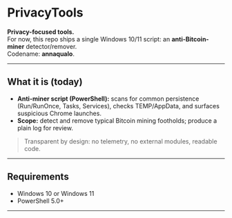 # PrivacyTools

**Privacy-focused tools.**  
For now, this repo ships a single Windows 10/11 script: an **anti-Bitcoin-miner** detector/remover.  
Codename: **annaqualo**.

---

## What it is (today)
- **Anti-miner script (PowerShell):** scans for common persistence (Run/RunOnce, Tasks, Services), checks TEMP/AppData, and surfaces suspicious Chrome launches.  
- **Scope:** detect and remove typical Bitcoin mining footholds; produce a plain log for review.

> Transparent by design: no telemetry, no external modules, readable code.

---

## Requirements
- Windows 10 or Windows 11  
- PowerShell 5.0+

---
